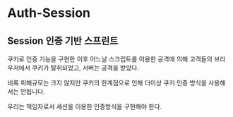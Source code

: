 # Auth-Session

## Session 인증 기반 스프린트

쿠키로 인증 기능을 구현한 이후 어느날 스크립트를 이용한 공격에 의해 고객들의 브라우저에서 쿠키가 탈취되었고, 서버는 공격을 받았다.

비록 피해규모는 크지 않지만 쿠키의 한계점으로 인해 더이상 쿠키 인증 방식을 사용해서는 안됩니다.

우리는 책임자로서 세션을 이용한 인증방식을 구현해야 한다.
